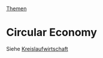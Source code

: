 [Themen](../themen.html)

# Circular Economy

Siehe [Kreislaufwirtschaft](../thema/kreislaufwirtschaft.html)
